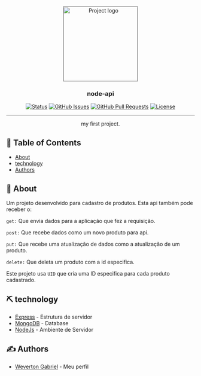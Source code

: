 <p align="center">
  <a href="" rel="noopener">
 <img width=200px height=200px src="https://avatars.githubusercontent.com/u/72108270?s=400&u=4ffe9f8fa0c17895dd81c68976dc19bf1a9c1af8&v=4" alt="Project logo"></a>
</p>

<h3 align="center">node-api</h3>

<div align="center">

[![Status](https://img.shields.io/badge/status-active-success.svg)]()
[![GitHub Issues](https://img.shields.io/github/issues/kylelobo/The-Documentation-Compendium.svg)](https://github.com/kylelobo/The-Documentation-Compendium/issues)
[![GitHub Pull Requests](https://img.shields.io/github/issues-pr/kylelobo/The-Documentation-Compendium.svg)](https://github.com/kylelobo/The-Documentation-Compendium/pulls)
[![License](https://img.shields.io/badge/license-MIT-blue.svg)](/LICENSE)

</div>

---

<p align="center"> my first project.
    <br> 
</p>

## 📝 Table of Contents

- [About](#about)
- [technology](../technology.md)
- [Authors](#authors)

## 🧐 About <a name = "about"></a>

Um projeto desenvolvido para cadastro de produtos.
Esta api também pode receber o:

```get:``` 
 Que envia dados para a aplicação que fez a requisição.

```post:```
 Que recebe dados como um novo produto para api.

 ```put:```
 Que recebe uma atualização de dados como a atualização de um produto.

 ```delete:```
 Que deleta um produto com a id especifica.

 Este projeto usa ```UID``` que cria uma ID especifica para cada produto cadastrado. 

## ⛏️ technology <a name="technology"></a>

- [Express](https://expressjs.com/) - Estrutura de servidor
- [MongoDB](https://www.mongodb.com/) - Database
- [NodeJs](https://nodejs.org/en/) - Ambiente de Servidor

## ✍️ Authors <a name = "authors"></a>

- [Weverton Gabriel](https://github.com/wevertongabriel) - Meu perfil


